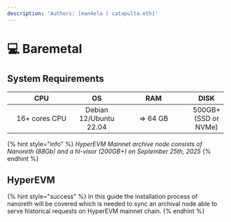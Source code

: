 ```yaml
---
description: 'Authors: [man4ela | catapulta.eth]'
---
```


# 💻 Baremetal

## System Requirements

<table><thead><tr><th width="157" align="center">CPU</th><th align="center">OS</th><th width="166" align="center">RAM</th><th align="center">DISK</th></tr></thead><tbody><tr><td align="center">16+ cores CPU</td><td align="center">Debian 12/Ubuntu 22.04</td><td align="center">=> 64 GB</td><td align="center">500GB+ (SSD or NVMe)</td></tr></tbody></table>

{% hint style="info" %}
_HyperEVM Mainnet archive node consists of Nanoreth (88Gb) and a hl-visor (200GB+) on September 25th, 2025_
{% endhint %}

## HyperEVM

{% hint style="success" %}
In this guide the installation process of nanoreth will be covered which is needed to sync an archival node able to serve historical requests on HyperEVM mainnet chain.&#x20;
{% endhint %}
